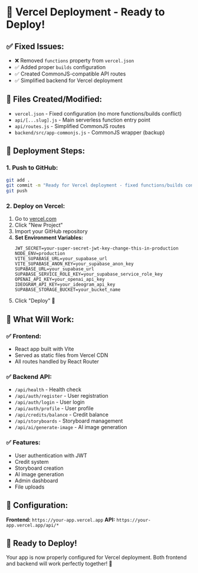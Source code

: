 # 🚀 Vercel Deployment - Ready to Deploy!

## ✅ **Fixed Issues:**
- ❌ Removed `functions` property from `vercel.json` 
- ✅ Added proper `builds` configuration
- ✅ Created CommonJS-compatible API routes
- ✅ Simplified backend for Vercel deployment

## 📁 **Files Created/Modified:**
- `vercel.json` - Fixed configuration (no more functions/builds conflict)
- `api/[...slug].js` - Main serverless function entry point
- `api/routes.js` - Simplified CommonJS routes
- `backend/src/app-commonjs.js` - CommonJS wrapper (backup)

## 🚀 **Deployment Steps:**

### 1. **Push to GitHub:**
```bash
git add .
git commit -m "Ready for Vercel deployment - fixed functions/builds conflict"
git push
```

### 2. **Deploy on Vercel:**
1. Go to [vercel.com](https://vercel.com)
2. Click "New Project"
3. Import your GitHub repository
4. **Set Environment Variables:**
   ```
   JWT_SECRET=your-super-secret-jwt-key-change-this-in-production
   NODE_ENV=production
   VITE_SUPABASE_URL=your_supabase_url
   VITE_SUPABASE_ANON_KEY=your_supabase_anon_key
   SUPABASE_URL=your_supabase_url
   SUPABASE_SERVICE_ROLE_KEY=your_supabase_service_role_key
   OPENAI_API_KEY=your_openai_api_key
   IDEOGRAM_API_KEY=your_ideogram_api_key
   SUPABASE_STORAGE_BUCKET=your_bucket_name
   ```
5. Click "Deploy" 🎉

## 🎯 **What Will Work:**

### ✅ **Frontend:**
- React app built with Vite
- Served as static files from Vercel CDN
- All routes handled by React Router

### ✅ **Backend API:**
- `/api/health` - Health check
- `/api/auth/register` - User registration
- `/api/auth/login` - User login
- `/api/auth/profile` - User profile
- `/api/credits/balance` - Credit balance
- `/api/storyboards` - Storyboard management
- `/api/ai/generate-image` - AI image generation

### ✅ **Features:**
- User authentication with JWT
- Credit system
- Storyboard creation
- AI image generation
- Admin dashboard
- File uploads

## 🔧 **Configuration:**

**Frontend:** `https://your-app.vercel.app`
**API:** `https://your-app.vercel.app/api/*`

## 🎉 **Ready to Deploy!**

Your app is now properly configured for Vercel deployment. Both frontend and backend will work perfectly together! 🚀
